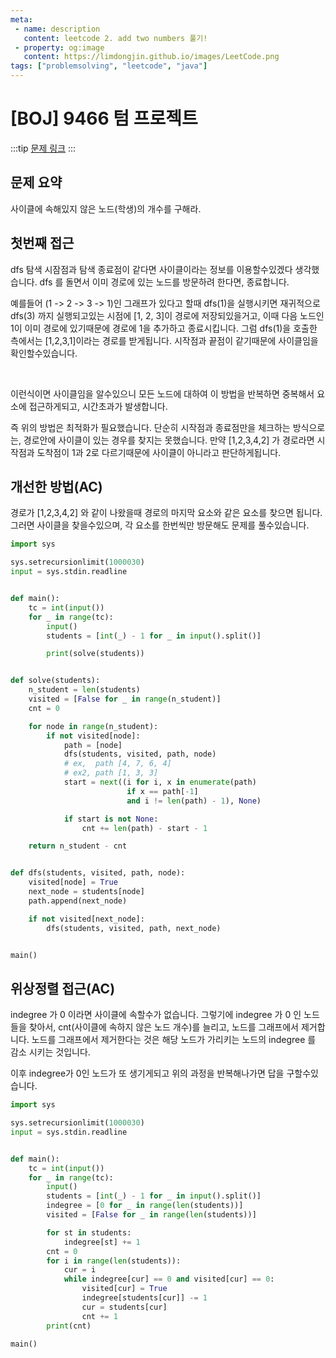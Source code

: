 ```yaml
---
meta:
 - name: description
   content: leetcode 2. add two numbers 풀기!
 - property: og:image
   content: https://limdongjin.github.io/images/LeetCode.png
tags: ["problemsolving", "leetcode", "java"]
---
```


# [BOJ] 9466 텀 프로젝트 

:::tip
[문제 링크](https://www.acmicpc.net/problem/9466)
:::

## 문제 요약 

사이클에 속해있지 않은 노드(학생)의 개수를 구해라. 

## 첫번째 접근

dfs 탐색 시잠점과 탐색 종료점이 같다면 사이클이라는 정보를 이용할수있겠다 생각했습니다. dfs 를 돌면서 이미 경로에 있는 노드를 방문하려 한다면, 종료합니다. 

예를들어 (1 -> 2 -> 3 -> 1)인 그래프가 있다고 할때 
dfs(1)을 실행시키면 재귀적으로 dfs(3) 까지 실행되고있는 시점에 [1, 2, 3]이 경로에 저장되있을거고, 이때 다음 노드인 1이 이미 경로에 있기때문에 경로에 1을 추가하고 종료시킵니다. 그럼 dfs(1)을 호출한 측에서는 [1,2,3,1]이라는 경로를 받게됩니다. 시작점과 끝점이 같기때문에 사이클임을 확인할수있습니다.

<br>

이런식이면 사이클임을 알수있으니 모든 노드에 대하여 이 방법을 반복하면 중복해서 요소에 접근하게되고, 시간초과가 발생합니다. 

즉 위의 방법은 최적화가 필요했습니다. 단순히 시작점과 종료점만을 체크하는 방식으로는, 경로안에 사이클이 있는 경우를 찾지는 못했습니다. 만약 [1,2,3,4,2] 가 경로라면 시작점과 도착점이 1과 2로 다르기때문에 사이클이 아니라고 판단하게됩니다. 

## 개선한 방법(AC)

경로가 [1,2,3,4,2] 와 같이 나왔을때 경로의 마지막 요소와 같은 요소를 찾으면 됩니다. 그러면 사이클을 찾을수있으며, 각 요소를 한번씩만 방문해도 문제를 풀수있습니다. 

```python
import sys

sys.setrecursionlimit(1000030)
input = sys.stdin.readline


def main():
    tc = int(input())
    for _ in range(tc):
        input()
        students = [int(_) - 1 for _ in input().split()]

        print(solve(students))


def solve(students):
    n_student = len(students)
    visited = [False for _ in range(n_student)]
    cnt = 0

    for node in range(n_student):
        if not visited[node]:
            path = [node]
            dfs(students, visited, path, node)
            # ex,  path [4, 7, 6, 4]
            # ex2, path [1, 3, 3]
            start = next((i for i, x in enumerate(path)
                          if x == path[-1]
                          and i != len(path) - 1), None)

            if start is not None:
                cnt += len(path) - start - 1

    return n_student - cnt


def dfs(students, visited, path, node):
    visited[node] = True
    next_node = students[node]
    path.append(next_node)

    if not visited[next_node]:
        dfs(students, visited, path, next_node)


main()

```

## 위상정렬 접근(AC)

indegree 가 0 이라면 사이클에 속할수가 없습니다. 그렇기에 indegree 가 0 인 노드들을 찾아서, cnt(사이클에 속하지 않은 노드 개수)를 늘리고, 노드를 그래프에서 제거합니다. 노드를 그래프에서 제거한다는 것은 해당 노드가 가리키는 노드의 indegree 를 감소 시키는 것입니다. 

이후 indegree가 0인 노드가 또 생기게되고 위의 과정을 반복해나가면 답을 구할수있습니다. 

```python
import sys

sys.setrecursionlimit(1000030)
input = sys.stdin.readline


def main():
    tc = int(input())
    for _ in range(tc):
        input()
        students = [int(_) - 1 for _ in input().split()]
        indegree = [0 for _ in range(len(students))]
        visited = [False for _ in range(len(students))]

        for st in students:
            indegree[st] += 1
        cnt = 0
        for i in range(len(students)):
            cur = i
            while indegree[cur] == 0 and visited[cur] == 0:
                visited[cur] = True
                indegree[students[cur]] -= 1
                cur = students[cur]
                cnt += 1
        print(cnt)

main()
```